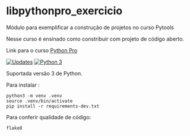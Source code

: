 # libpythonpro_exercicio
Módulo para exemplificar a construção de projetos no curso Pytools

Nesse curso é ensinado como constribuir com projeto de código aberto.

Link para o curso [Python Pro](https://www.python.pro.br/)

[![Updates](https://pyup.io/repos/github/GilmarDeJesusSantana/libpythonpro_exercicio/shield.svg)](https://pyup.io/repos/github/GilmarDeJesusSantana/libpythonpro_exercicio/)
[![Python 3](https://pyup.io/repos/github/GilmarDeJesusSantana/libpythonpro_exercicio/python-3-shield.svg)](https://pyup.io/repos/github/GilmarDeJesusSantana/libpythonpro_exercicio/)

Suportada versão 3 de Python.

Para instalar :

```console
python3 -m venv .venv
source .venv/bin/activate
pip install -r requirements-dev.txt
```
Para conferir qualidade de código:

```console
flake8
```